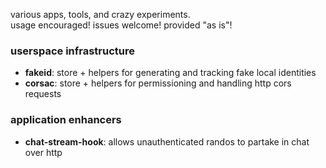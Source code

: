 various apps, tools, and crazy experiments.  
usage encouraged! issues welcome! provided "as is"!

### userspace infrastructure

- **fakeid**: store + helpers for generating and tracking fake local identities
- **corsac**: store + helpers for permissioning and handling http cors requests

### application enhancers

- **chat-stream-hook**: allows unauthenticated randos to partake in chat over http
